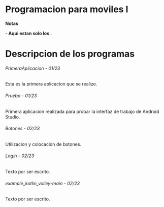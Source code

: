 # Programacion para moviles I

<!----Notas---->
**Notas**

**- Aqui estan solo los .**
<!----Separador de las notas---->

<!----Directorio con descripcion de los programas---->
# Descripcion de los programas
###### PrimeraAplicacion - 01/23
Esta es la primera aplicacion que se realize.

<!----Separador---->

###### Prueba - 01/23
Primera aplicacion realizada para probar la interfaz de trabajo de Android Studio.

<!----Separador---->

###### Botones - 02/23
Utilizacion y colocacion de botones.

<!----Separador---->

###### Login - 02/23
Texto por ser escrito.

<!----Separador---->

###### example_kotlin_volley-main - 02/23
Texto por ser escrito.

<!----Separador del directorio con descripcion de los programas---->